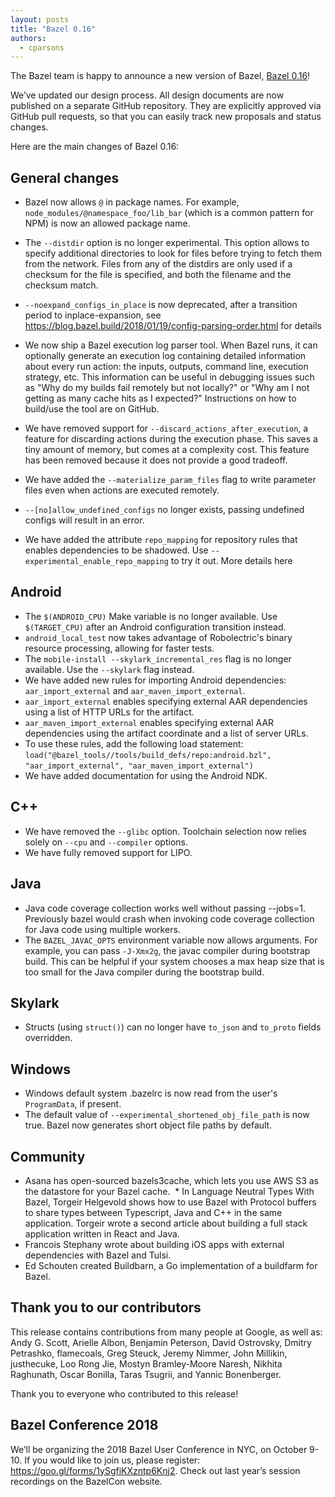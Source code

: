 ```yaml
---
layout: posts
title: "Bazel 0.16"
authors:
  - cparsons
---
```


The Bazel team is happy to announce a new version of Bazel, [Bazel 0.16](https://github.com/bazelbuild/bazel/releases/tag/0.16.0)!

We’ve updated our design process. All design documents are now published on a separate GitHub repository. They are explicitly approved via GitHub pull requests, so that you can easily track new proposals and status changes.

Here are the main changes of Bazel 0.16:


## General changes

*    Bazel now allows `@` in package names. For example, `node_modules/@namespace_foo/lib_bar` (which is a common pattern for NPM) is now an allowed package name. 
*    The `--distdir` option is no longer experimental. This option allows to specify additional directories to look for files before trying to fetch them from the network. Files from any of the distdirs are only used if a checksum for the file is specified, and both the filename and the checksum match.

*    `--noexpand_configs_in_place` is now deprecated, after a transition period to inplace-expansion, see https://blog.bazel.build/2018/01/19/config-parsing-order.html for details

*    We now ship a Bazel execution log parser tool. When Bazel runs, it can optionally generate an execution log containing detailed information about every run action: the inputs, outputs, command line, execution strategy, etc. This information can be useful in debugging issues such as "Why do my builds fail remotely but not locally?" or "Why am I not getting as many cache hits as I expected?" Instructions on how to build/use the tool are on GitHub.

*    We have removed support for `--discard_actions_after_execution`, a feature for discarding actions during the execution phase. This saves a tiny amount of memory, but comes at a complexity cost. This feature has been removed because it does not provide a good tradeoff.

*    We have added the `--materialize_param_files` flag to write parameter files even when actions are executed remotely.

*    `--[no]allow_undefined_configs` no longer exists, passing undefined configs will result in an error.

*    We have added the attribute `repo_mapping` for repository rules that enables dependencies to be shadowed. Use `--experimental_enable_repo_mapping` to try it out. More details here 

## Android

*    The `$(ANDROID_CPU)` Make variable is no longer available. Use `$(TARGET_CPU)` after an Android configuration transition instead. 
*    `android_local_test` now takes advantage of Robolectric's binary resource processing, allowing for faster tests. 
*    The `mobile-install --skylark_incremental_res` flag is no longer available. Use the `--skylark` flag instead. 
*    We have added new rules for importing Android dependencies: `aar_import_external` and `aar_maven_import_external`.  
*    `aar_import_external` enables specifying external AAR dependencies using a list of HTTP URLs for the artifact.  
*    `aar_maven_import_external` enables specifying external AAR dependencies using the artifact coordinate and a list of server URLs.  
*    To use these rules, add the following load statement: ```load("@bazel_tools//tools/build_defs/repo:android.bzl", "aar_import_external", "aar_maven_import_external")``` 
*    We have added documentation for using the Android NDK. 

## C++

*    We have removed the `--glibc` option. Toolchain selection now relies solely on `--cpu` and `--compiler` options. 
*    We have fully removed support for LIPO. 

## Java

*    Java code coverage collection works well without passing --jobs=1. Previously bazel would crash when invoking code coverage collection for Java code using multiple workers. 
*    The `BAZEL_JAVAC_OPTS` environment variable now allows arguments. For example, you can pass `-J-Xmx2g`, the javac compiler during bootstrap build. This can be helpful if your system chooses a max heap size that is too small for the Java compiler during the bootstrap build. 

## Skylark

*    Structs (using `struct()`) can no longer have `to_json` and `to_proto` fields overridden. 

## Windows

*    Windows default system .bazelrc is now read from the user's `ProgramData`, if present. 
*    The default value of `--experimental_shortened_obj_file_path` is now true. Bazel now generates short object file paths by default. 

## Community

*    Asana has open-sourced bazels3cache, which lets you use AWS S3 as the datastore for your Bazel cache.
 *    In Language Neutral Types With Bazel, Torgeir Helgevold shows how to use Bazel with Protocol buffers to share types between Typescript, Java and C++ in the same application. Torgeir wrote a second article about building a full stack application written in React and Java. 
*    Francois Stephany wrote about building iOS apps with external dependencies with Bazel and Tulsi. 
*    Ed Schouten created Buildbarn, a Go implementation of a buildfarm for Bazel. 

## Thank you to our contributors

This release contains contributions from many people at Google, as well as: Andy G. Scott, Arielle Albon, Benjamin Peterson, David Ostrovsky, Dmitry Petrashko, flamecoals, Greg Steuck, Jeremy Nimmer, John Millikin, justhecuke, Loo Rong Jie, Mostyn Bramley-Moore
Naresh, Nikhita Raghunath, Oscar Bonilla, Taras Tsugrii, and Yannic Bonenberger.

Thank you to everyone who contributed to this release!


## Bazel Conference 2018

We’ll be organizing the 2018 Bazel User Conference in NYC, on October 9-10. If you would like to join us, please register: https://goo.gl/forms/1ySgfiKXzntp6Knj2. Check out last year’s session recordings on the BazelCon website.

